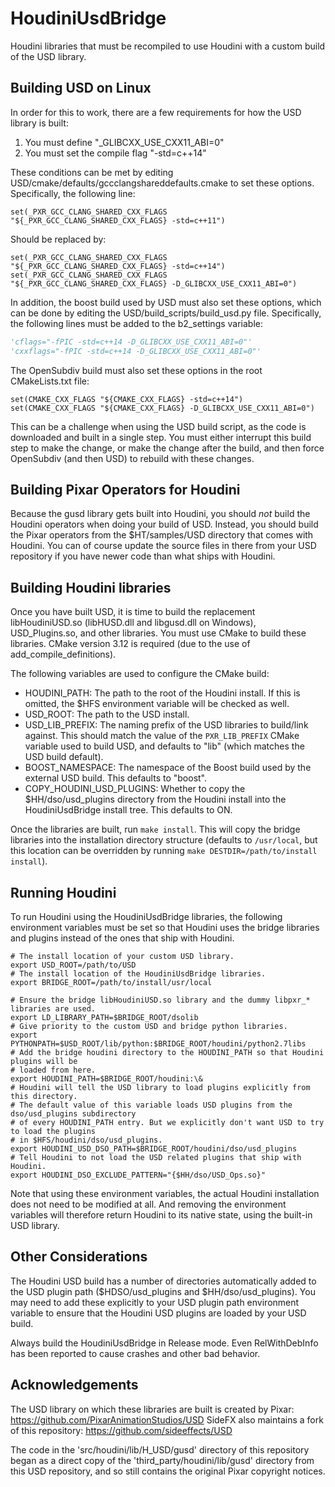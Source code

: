 # HoudiniUsdBridge
Houdini libraries that must be recompiled to use Houdini with a custom build of
the USD library.

## Building USD on Linux

In order for this to work, there are a few requirements for how the USD library
is built:

1. You must define "_GLIBCXX_USE_CXX11_ABI=0"
2. You must set the compile flag "-std=c++14"

These conditions can be met by editing
USD/cmake/defaults/gccclangshareddefaults.cmake to set these options.
Specifically, the following line:

```
set(_PXR_GCC_CLANG_SHARED_CXX_FLAGS "${_PXR_GCC_CLANG_SHARED_CXX_FLAGS} -std=c++11")
```

Should be replaced by:

```
set(_PXR_GCC_CLANG_SHARED_CXX_FLAGS "${_PXR_GCC_CLANG_SHARED_CXX_FLAGS} -std=c++14")
set(_PXR_GCC_CLANG_SHARED_CXX_FLAGS "${_PXR_GCC_CLANG_SHARED_CXX_FLAGS} -D_GLIBCXX_USE_CXX11_ABI=0")
```

In addition, the boost build used by USD must also set these options, which can
be done by editing the USD/build_scripts/build_usd.py file. Specifically, the
following lines must be added to the b2_settings variable:

```python
'cflags="-fPIC -std=c++14 -D_GLIBCXX_USE_CXX11_ABI=0"'
'cxxflags="-fPIC -std=c++14 -D_GLIBCXX_USE_CXX11_ABI=0"'
```

The OpenSubdiv build must also set these options in the root CMakeLists.txt
file:

```
set(CMAKE_CXX_FLAGS "${CMAKE_CXX_FLAGS} -std=c++14")
set(CMAKE_CXX_FLAGS "${CMAKE_CXX_FLAGS} -D_GLIBCXX_USE_CXX11_ABI=0")
```

This can be a challenge when using the USD build script, as the code is
downloaded and built in a single step. You must either interrupt this build
step to make the change, or make the change after the build, and then force
OpenSubdiv (and then USD) to rebuild with these changes.

## Building Pixar Operators for Houdini

Because the gusd library gets built into Houdini, you should _not_ build the
Houdini operators when doing your build of USD. Instead, you should build the
Pixar operators from the $HT/samples/USD directory that comes with
Houdini. You can of course update the source files in there from your USD
repository if you have newer code than what ships with Houdini.

## Building Houdini libraries

Once you have built USD, it is time to build the replacement libHoudiniUSD.so
(libHUSD.dll and libgusd.dll on Windows), USD_Plugins.so, and other libraries.
You must use CMake to build these libraries. CMake version 3.12 is required
(due to the use of add_compile_definitions).

The following variables are used to configure the CMake build:

* HOUDINI_PATH: The path to the root of the Houdini install. If this is
  omitted, the $HFS environment variable will be checked as well.
* USD_ROOT: The path to the USD install.
* USD_LIB_PREFIX: The naming prefix of the USD libraries to build/link against.
  This should match the value of the `PXR_LIB_PREFIX` CMake variable used to
  build USD, and defaults to "lib" (which matches the USD build default).
* BOOST_NAMESPACE: The namespace of the Boost build used by the external USD
  build. This defaults to "boost".
* COPY_HOUDINI_USD_PLUGINS: Whether to copy the $HH/dso/usd_plugins directory
  from the Houdini install into the HoudiniUsdBridge install tree. This defaults  to ON.

Once the libraries are built, run `make install`. This will copy the bridge libraries
into the installation directory structure (defaults to `/usr/local`, but this
location can be overridden by running `make DESTDIR=/path/to/install install`).

## Running Houdini

To run Houdini using the HoudiniUsdBridge libraries, the following environment variables
must be set so that Houdini uses the bridge libraries and plugins instead of the ones that
ship with Houdini.

```
# The install location of your custom USD library.
export USD_ROOT=/path/to/USD
# The install location of the HoudiniUsdBridge libraries.
export BRIDGE_ROOT=/path/to/install/usr/local

# Ensure the bridge libHoudiniUSD.so library and the dummy libpxr_* libraries are used.
export LD_LIBRARY_PATH=$BRIDGE_ROOT/dsolib
# Give priority to the custom USD and bridge python libraries.
export PYTHONPATH=$USD_ROOT/lib/python:$BRIDGE_ROOT/houdini/python2.7libs
# Add the bridge houdini directory to the HOUDINI_PATH so that Houdini plugins will be
# loaded from here.
export HOUDINI_PATH=$BRIDGE_ROOT/houdini:\&
# Houdini will tell the USD library to load plugins explicitly from this directory.
# The default value of this variable loads USD plugins from the dso/usd_plugins subdirectory
# of every HOUDINI_PATH entry. But we explicitly don't want USD to try to load the plugins
# in $HFS/houdini/dso/usd_plugins.
export HOUDINI_USD_DSO_PATH=$BRIDGE_ROOT/houdini/dso/usd_plugins
# Tell Houdini to not load the USD related plugins that ship with Houdini.
export HOUDINI_DSO_EXCLUDE_PATTERN="{$HH/dso/USD_Ops.so}"
```

Note that using these environment variables, the actual Houdini installation does not need to
be modified at all. And removing the environment variables will therefore return Houdini to its
native state, using the built-in USD library.

## Other Considerations

The Houdini USD build has a number of directories automatically added to the
USD plugin path ($HDSO/usd_plugins and $HH/dso/usd_plugins). You may need to
add these explicitly to your USD plugin path environment variable to ensure
that the Houdini USD plugins are loaded by your USD build.

Always build the HoudiniUsdBridge in Release mode. Even RelWithDebInfo has been
reported to cause crashes and other bad behavior.

## Acknowledgements

The USD library on which these libraries are built is created by Pixar:
https://github.com/PixarAnimationStudios/USD
SideFX also maintains a fork of this repository:
https://github.com/sideeffects/USD

The code in the 'src/houdini/lib/H_USD/gusd' directory of this repository
began as a direct copy of the 'third_party/houdini/lib/gusd' directory from
this USD repository, and so still contains the original Pixar copyright
notices.

